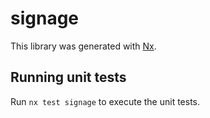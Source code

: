 # signage

This library was generated with [Nx](https://nx.dev).

## Running unit tests

Run `nx test signage` to execute the unit tests.
